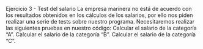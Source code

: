 Ejercicio 3 - Test del salario
La empresa marinera no está de acuerdo con los resultados obtenidos en los cálculos de los salarios, por ello nos piden realizar una serie de tests sobre nuestro programa. Necesitaremos realizar las siguientes pruebas en nuestro código:
Calcular el salario de la categoría “A”.
Calcular el salario de la categoría “B”.
Calcular el salario de la categoría “C”.
